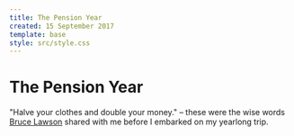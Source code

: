 ```yaml
---
title: The Pension Year
created: 15 September 2017
template: base
style: src/style.css
---
```

# The Pension Year

"Halve your clothes and double your money." – these were the wise words [Bruce Lawson](https://brucelawson.co.uk) shared with me before I embarked on my yearlong trip.
